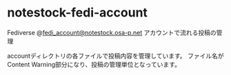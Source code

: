 # notestock-fedi-account
Fediverse @fedi_account@notestock.osa-p.net アカウントで流れる投稿の管理

accountディレクトリの各ファイルで投稿内容を管理しています。
ファイル名がContent Warning部分になり、投稿の管理単位となっています。
